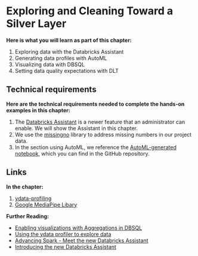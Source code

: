 # Exploring and Cleaning Toward a Silver Layer

**Here is what you will learn as part of this chapter:**

1. Exploring data with the Databricks Assistant
2. Generating data profiles with AutoML
3. Visualizing data with DBSQL
4. Setting data quality expectations with DLT

## Technical requirements 

**Here are the technical requirements needed to complete the hands-on examples in this chapter:**
1. The [Databricks Assistant](https://docs.databricks.com/en/notebooks/notebook-assistant-faq.html) is a newer feature that an administrator can enable. We will show the Assistant in this chapter.
2. We use the [missingno](https://pypi.org/project/missingno/) library to address missing numbers in our project data. 
3. In the section using AutoML, we reference the [AutoML-generated notebook](https://github.com/PacktPublishing/Databricks-Lakehouse-ML-In-Action/blob/0dbe21cdd3e11ff9295048d4d07bec14d037150e/Chapter_4_Cleaning_and_exploring/Favorita%20Forecasting%20Exploration/Autogenerated%20Data%20Exploration%20Notebook.py), which you can find in the GitHub repository. 

## Links

**In the chapter:**
1. [ydata-profiling](https://ydata-profiling.ydata.ai/docs/master/index.html)
2. [Google MediaPipe Libary](https://developers.google.com/mediapipe/solutions/vision/hand_landmarker#:~:text=The%20MediaPipe%20Hand%20Landmarker%20task,visual%20effects%20over%20the%20hands.)

**Further Reading:**
* [Enabling visualizations with Aggregations in DBSQL](https://docs.databricks.com/sql/user/visualizations/index.html#enable-aggregation-in-a-visualization)
* [Using the ydata profiler to explore data](https://ydata-profiling.ydata.ai/docs/master/index.html)
* [Advancing Spark - Meet the new Databricks Assistant](https://youtu.be/Tv8D72oI0xM)
* [Introducing the new Databricks Assistant](https://www.databricks.com/blog/introducing-databricks-assistant)
